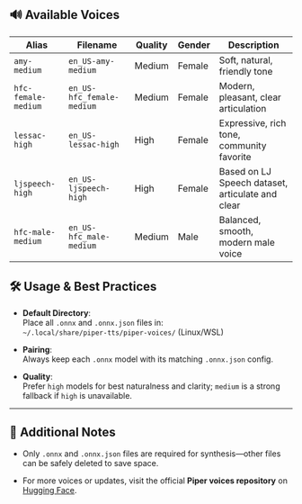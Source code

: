 ## 🔊 Available Voices

| Alias               | Filename                  | Quality | Gender | Description                                         |
|---------------------|---------------------------|---------|--------|-----------------------------------------------------|
| `amy-medium`        | `en_US-amy-medium`        | Medium  | Female | Soft, natural, friendly tone                        |
| `hfc-female-medium` | `en_US-hfc_female-medium` | Medium  | Female | Modern, pleasant, clear articulation                |
| `lessac-high`       | `en_US-lessac-high`       | High    | Female | Expressive, rich tone, community favorite           |
| `ljspeech-high`     | `en_US-ljspeech-high`     | High    | Female | Based on LJ Speech dataset, articulate and clear    |
| `hfc-male-medium`   | `en_US-hfc_male-medium`   | Medium  | Male   | Balanced, smooth, modern male voice                 |

## 🛠️ Usage & Best Practices

- **Default Directory**:  
  Place all `.onnx` and `.onnx.json` files in:  
  `~/.local/share/piper-tts/piper-voices/` (Linux/WSL)

- **Pairing**:  
  Always keep each `.onnx` model with its matching `.onnx.json` config.

- **Quality**:  
  Prefer `high` models for best naturalness and clarity; `medium` is a strong fallback if `high` is unavailable.

---

## 📝 Additional Notes

- Only `.onnx` and `.onnx.json` files are required for synthesis—other files can be safely deleted to save space.

- For more voices or updates, visit the official **Piper voices repository** on [Hugging Face](https://huggingface.co/piper-tts).
